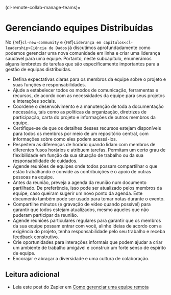 (cl-remote-collab-manage-teams)=
# Gerenciando equipes Distribuídas

No {ref}`cl-new-community` e {ref}`Liderança em capítulos<cl-leadership>Ciência de Dados` já discutimos aprofundadamente como podemos gerenciar uma nova comunidade em linha e criar uma liderança saudável para uma equipe. Portanto, neste subcapítulo, enumerámos alguns lembretes de tarefas que são especificamente importantes para a gestão de equipas distribuídas.

- Defina expectativas claras para os membros da equipe sobre o projeto e suas funções e responsabilidades.
- Ajude a estabelecer todos os modos de comunicação, ferramentas e recursos, de acordo com as necessidades da equipe para seus projetos e interações sociais.
- Coordene o desenvolvimento e a manutenção de toda a documentação necessária, tais como as políticas da organização, diretrizes de participação, carta do projeto e informações de outros membros da equipe.
- Certifique-se de que os detalhes desses recursos estejam disponíveis para todos os membros por meio de um repositório central, com informações sobre como eles podem acessá-los.
- Respeitem as diferenças de horário quando lidam com membros de diferentes fusos horários e atribuem tarefas. Permitam um certo grau de flexibilidade em função da sua situação de trabalho ou da sua responsabilidade de cuidados.
- Agende reuniões de equipes onde todos possam compartilhar o que estão trabalhando e convide as contribuições e o apoio de outras pessoas na equipe.
- Antes da reunião, preveja a agenda da reunião num documento partilhado. De preferência, isso pode ser atualizado pelos membros da equipe, caso queiram sugerir um novo ponto da agenda. Este documento também pode ser usado para tomar notas durante o evento.
- Compartilhe minutos (e gravação de vídeo quando possível) para garantir que todos estejam atualizados, mesmo aqueles que não puderam participar da reunião.
- Agende reuniões particulares regulares para garantir que os membros da sua equipe possam entrar com você, alinhe ideias de acordo com a exigência do projeto, tenha responsabilidade pelo seu trabalho e receba feedback construtivo.
- Crie oportunidades para interações informais que podem ajudar a criar um ambiente de trabalho amigável e construir um forte senso de espírito de equipe.
- Encorajar e abraçar a diversidade e uma cultura de colaboração.

## Leitura adicional

- Leia este post do Zapier em [Como gerenciar uma equipe remota](https://zapier.com/learn/remote-work/how-manage-remote-team/)
